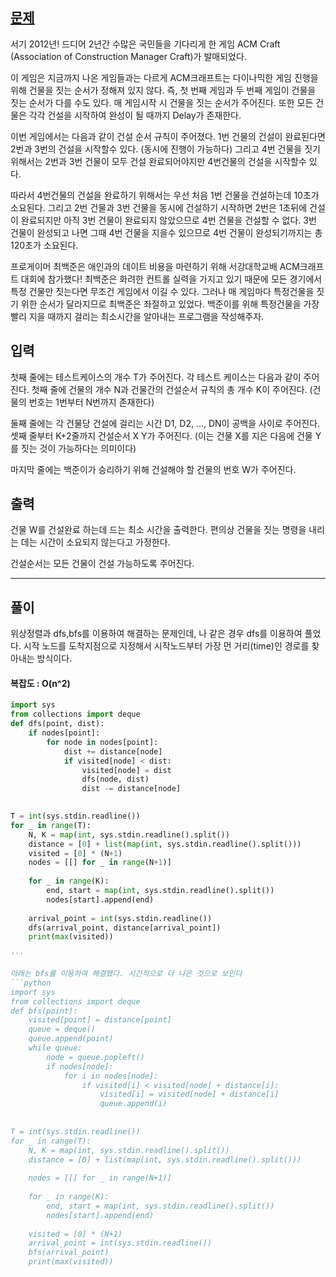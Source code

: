 ## [문제](https://www.acmicpc.net/problem/1005)

서기 2012년! 드디어 2년간 수많은 국민들을 기다리게 한 게임 ACM Craft (Association of Construction Manager Craft)가 발매되었다.

이 게임은 지금까지 나온 게임들과는 다르게 ACM크래프트는 다이나믹한 게임 진행을 위해 건물을 짓는 순서가 정해져 있지 않다. 즉, 첫 번째 게임과 두 번째 게임이 건물을 짓는 순서가 다를 수도 있다. 매 게임시작 시 건물을 짓는 순서가 주어진다. 또한 모든 건물은 각각 건설을 시작하여 완성이 될 때까지 Delay가 존재한다.

이번 게임에서는 다음과 같이 건설 순서 규칙이 주어졌다. 1번 건물의 건설이 완료된다면 2번과 3번의 건설을 시작할수 있다. (동시에 진행이 가능하다) 그리고 4번 건물을 짓기 위해서는 2번과 3번 건물이 모두 건설 완료되어야지만 4번건물의 건설을 시작할수 있다.

따라서 4번건물의 건설을 완료하기 위해서는 우선 처음 1번 건물을 건설하는데 10초가 소요된다. 그리고 2번 건물과 3번 건물을 동시에 건설하기 시작하면 2번은 1초뒤에 건설이 완료되지만 아직 3번 건물이 완료되지 않았으므로 4번 건물을 건설할 수 없다. 3번 건물이 완성되고 나면 그때 4번 건물을 지을수 있으므로 4번 건물이 완성되기까지는 총 120초가 소요된다.

프로게이머 최백준은 애인과의 데이트 비용을 마련하기 위해 서강대학교배 ACM크래프트 대회에 참가했다! 최백준은 화려한 컨트롤 실력을 가지고 있기 때문에 모든 경기에서 특정 건물만 짓는다면 무조건 게임에서 이길 수 있다. 그러나 매 게임마다 특정건물을 짓기 위한 순서가 달라지므로 최백준은 좌절하고 있었다. 백준이를 위해 특정건물을 가장 빨리 지을 때까지 걸리는 최소시간을 알아내는 프로그램을 작성해주자.

## 입력

첫째 줄에는 테스트케이스의 개수 T가 주어진다. 각 테스트 케이스는 다음과 같이 주어진다. 첫째 줄에 건물의 개수 N과 건물간의 건설순서 규칙의 총 개수 K이 주어진다. (건물의 번호는 1번부터 N번까지 존재한다) 

둘째 줄에는 각 건물당 건설에 걸리는 시간 D1, D2, ..., DN이 공백을 사이로 주어진다. 셋째 줄부터 K+2줄까지 건설순서 X Y가 주어진다. (이는 건물 X를 지은 다음에 건물 Y를 짓는 것이 가능하다는 의미이다) 

마지막 줄에는 백준이가 승리하기 위해 건설해야 할 건물의 번호 W가 주어진다.

## 출력
건물 W를 건설완료 하는데 드는 최소 시간을 출력한다. 편의상 건물을 짓는 명령을 내리는 데는 시간이 소요되지 않는다고 가정한다.

건설순서는 모든 건물이 건설 가능하도록 주어진다.



-----

## 풀이

위상정렬과 dfs,bfs를 이용하여 해결하는 문제인데, 나 같은 경우 dfs를 이용하여 풀었다.
시작 노드를 도착지점으로 지정해서 시작노드부터 가장 먼 거리(time)인 경로를 찾아내는 방식이다.
#### 복잡도 : O(n^2)

```python
import sys
from collections import deque
def dfs(point, dist):
    if nodes[point]:
        for node in nodes[point]:
            dist += distance[node]
            if visited[node] < dist:
                visited[node] = dist
                dfs(node, dist)
                dist -= distance[node]
    

T = int(sys.stdin.readline())
for _ in range(T):
    N, K = map(int, sys.stdin.readline().split())
    distance = [0] + list(map(int, sys.stdin.readline().split()))
    visited = [0] * (N+1)
    nodes = [[] for _ in range(N+1)]
    
    for _ in range(K):
        end, start = map(int, sys.stdin.readline().split())
        nodes[start].append(end)
        
    arrival_point = int(sys.stdin.readline())
    dfs(arrival_point, distance[arrival_point])
    print(max(visited))
    
'''

아래는 bfs를 이용하여 해결했다. 시간적으로 더 나은 것으로 보인다
```python
import sys
from collections import deque
def bfs(point):
    visited[point] = distance[point]
    queue = deque()
    queue.append(point)
    while queue:
        node = queue.popleft()
        if nodes[node]:
            for i in nodes[node]:
                if visited[i] < visited[node] + distance[i]:
                    visited[i] = visited[node] + distance[i]
                    queue.append(i)
 
 
T = int(sys.stdin.readline())
for _ in range(T):
    N, K = map(int, sys.stdin.readline().split())
    distance = [0] + list(map(int, sys.stdin.readline().split()))
 
    nodes = [[] for _ in range(N+1)]
 
    for _ in range(K):
        end, start = map(int, sys.stdin.readline().split())
        nodes[start].append(end)
 
    visited = [0] * (N+1)
    arrival_point = int(sys.stdin.readline())
    bfs(arrival_point)
    print(max(visited))
```

